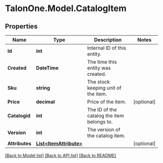 # TalonOne.Model.CatalogItem
## Properties

Name | Type | Description | Notes
------------ | ------------- | ------------- | -------------
**Id** | **int** | Internal ID of this entity. | 
**Created** | **DateTime** | The time this entity was created. | 
**Sku** | **string** | The stock keeping unit of the item. | 
**Price** | **decimal** | Price of the item. | [optional] 
**Catalogid** | **int** | The ID of the catalog the item belongs to. | 
**Version** | **int** | The version of the catalog item. | 
**Attributes** | [**List&lt;ItemAttribute&gt;**](ItemAttribute.md) |  | [optional] 

[[Back to Model list]](../README.md#documentation-for-models) [[Back to API list]](../README.md#documentation-for-api-endpoints) [[Back to README]](../README.md)

